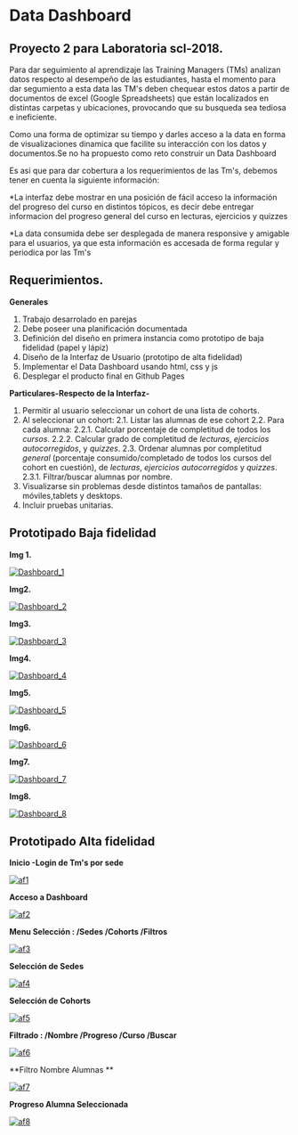# Data Dashboard

## Proyecto 2 para Laboratoria scl-2018.

Para dar seguimiento al aprendizaje  las Training Managers (TMs) analizan datos respecto al desempeño de las estudiantes, hasta el momento para dar segumiento a esta data las TM's deben chequear estos datos a partir de documentos de excel (Google Spreadsheets) que están localizados en distintas carpetas y ubicaciones, provocando que su busqueda sea tediosa e ineficiente.

Como una forma de optimizar su tiempo y darles acceso a la data en forma de visualizaciones dinamica que facilite su interacción con los datos y documentos.Se no ha propuesto  como reto construir un Data Dashboard

Es asi que para dar cobertura a los requerimientos de las Tm's,  debemos tener en cuenta la siguiente información:

*La interfaz debe mostrar en una posición de fácil acceso la información del progreso del curso en distintos tópicos, es decir debe entregar informacion del progreso general del curso en lecturas, ejercicios y quizzes

*La data consumida debe ser desplegada de manera responsive y amigable para el usuarios, ya que esta información es accesada de forma regular y periodica por las Tm's


## Requerimientos.

**Generales**


1. Trabajo desarrolado en parejas
2. Debe poseer una planificación documentada
3. Definición del diseño en primera instancia como prototipo de baja fidelidad (papel y lápiz)
4. Diseño de la Interfaz de Usuario (prototipo de alta fidelidad)
5. Implementar el Data Dashboard usando html, css y js
6. Desplegar el producto final en Github Pages


**Particulares-Respecto de la Interfaz-**


1. Permitir al usuario seleccionar un cohort de una lista de cohorts.
2. Al seleccionar un cohort:
   2.1.  Listar las alumnas de ese cohort
   2.2.  Para cada alumna:
         2.2.1.   Calcular porcentaje de completitud de todos los _cursos_.
         2.2.2.   Calcular grado de completitud de _lecturas_, _ejercicios autocorregidos_,
                  y _quizzes_.
   2.3.  Ordenar alumnas por completitud _general_ (porcentaje consumido/completado
         de todos los cursos del cohort en cuestión), de _lecturas_, _ejercicios
         autocorregidos_ y _quizzes_.
         2.3.1.    Filtrar/buscar alumnas por nombre.
3. Visualizarse sin problemas desde distintos tamaños de pantallas: móviles,tablets y desktops.
4. Incluir pruebas unitarias.


## Prototipado Baja fidelidad



**Img 1.**

<a href="https://ibb.co/hPQcf8"><img src="https://preview.ibb.co/m0SZSo/Dashboard_1.jpg" alt="Dashboard_1" border="0"></a>

**Img2.**

<a href="https://ibb.co/faRiL8"><img src="https://preview.ibb.co/cPFM7o/Dashboard_2.jpg" alt="Dashboard_2" border="0"></a>

**Img3.**

<a href="https://ibb.co/jzP9tT"><img src="https://preview.ibb.co/ngRNDT/Dashboard_3.jpg" alt="Dashboard_3" border="0"></a>

**Img4.**

<a href="https://ibb.co/eL5tL8"><img src="https://preview.ibb.co/dvCJno/Dashboard_4.jpg" alt="Dashboard_4" border="0"></a>

**Img5.**

<a href="https://ibb.co/gAQFYT"><img src="https://preview.ibb.co/hxi2DT/Dashboard_5.jpg" alt="Dashboard_5" border="0"></a>

**Img6.**

<a href="https://ibb.co/eFS7f8"><img src="https://preview.ibb.co/gwmdno/Dashboard_6.jpg" alt="Dashboard_6" border="0"></a>

**Img7.**

<a href="https://ibb.co/mTKL08"><img src="https://preview.ibb.co/fAE9tT/Dashboard_7.jpg" alt="Dashboard_7" border="0"></a>

**Img8.** 

<a href="https://ibb.co/b46dno"><img src="https://preview.ibb.co/iXcUtT/Dashboard_8.jpg" alt="Dashboard_8" border="0"></a>

## Prototipado Alta fidelidad

**Inicio -Login de Tm's por sede**

<a href="https://ibb.co/k7mKSo"><img src="https://preview.ibb.co/neNtno/af1.jpg" alt="af1" border="0"></a>

**Acceso a Dashboard**

<a href="https://ibb.co/i9UHDT"><img src="https://preview.ibb.co/mb6a08/af2.jpg" alt="af2" border="0"></a>

**Menu Selección : /Sedes /Cohorts /Filtros**

<a href="https://ibb.co/h8Xtno"><img src="https://preview.ibb.co/csAPtT/af3.jpg" alt="af3" border="0"></a>

**Selección de Sedes**

<a href="https://ibb.co/f7hhf8"><img src="https://preview.ibb.co/dROAYT/af4.jpg" alt="af4" border="0"></a>

**Selección de Cohorts**

<a href="https://ibb.co/gAyzSo"><img src="https://preview.ibb.co/kHtoL8/af5.jpg" alt="af5" border="0"></a>

**Filtrado : /Nombre /Progreso /Curso /Buscar**

<a href="https://ibb.co/iDe67o"><img src="https://preview.ibb.co/mA7F08/af6.jpg" alt="af6" border="0"></a>

**Filtro Nombre Alumnas **

<a href="https://ibb.co/fmshf8"><img src="https://preview.ibb.co/izmm7o/af7.jpg" alt="af7" border="0"></a>

**Progreso Alumna Seleccionada**

<a href="https://ibb.co/fev2f8"><img src="https://preview.ibb.co/c5bm7o/af8.jpg" alt="af8" border="0"></a>











